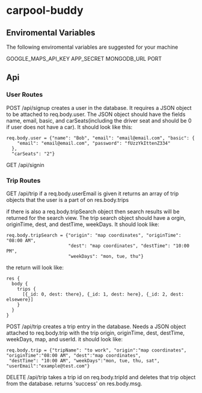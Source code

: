 # carpool-buddy

## Enviromental Variables

The following enviromental variables are suggested for your machine

GOOGLE_MAPS_API_KEY
APP_SECRET
MONGODB_URL
PORT

## Api

### User Routes

POST /api/signup
  creates a user in the database. It requires a JSON object to be attached
  to req.body.user. The JSON object should have the fields name, email, basic,
  and carSeats(including the driver seat and should be 0 if user does
  not have a car). It should look like this:

```
req.body.user = {"name": "Bob", "email": "email@email.com", "basic": {
    "email": "email@email.com", "password": "fUzzYkIttenZ334"
  },
  "carSeats": "2"}
```

GET /api/signin

### Trip Routes

GET /api/trip
  if a req.body.userEmail is given it returns an array of trip objects that the user is 
  a part of on res.body.trips

  if there is also a req.body.tripSearch object then search results will
  be returned for the search view. The trip search object should have a
  orgin, originTime, dest, and destTime, weekDays. It should look like:

```
req.body.tripSearch = {"origin": "map coordinates", "originTime": "08:00 AM",
                       "dest": "map coordinates", "destTime": "10:00 PM",
                       "weekDays": "mon, tue, thu"}
```
  
  the return will look like:
```
res {
  body {
    trips {
      [{_id: 0, dest: there}, {_id: 1, dest: here}, {_id: 2, dest: elsewere}]
    }
  }
}
```

POST /api/trip
  creates a trip entry in the database. Needs a JSON object
  attached to req.body.trip with the trip origin, originTime, dest,
  destTime, weekDays, map, and userId. it should look like:

```
req.body.trip = {"tripName": "to work", "origin":"map coordinates", "originTime":"08:00 AM", "dest":"map coordinates",
 "destTime": "10:00 AM", "weekDays":"mon, tue, thu, sat", "userEmail":"example@test.com"}
```

DELETE /api/trip
  takes a trip id on req.body.tripId and deletes that trip object from the database.
  returns 'success' on res.body.msg.